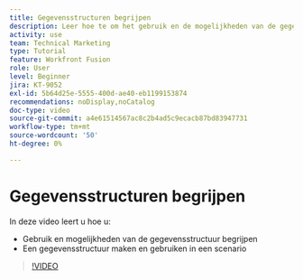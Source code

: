 ```yaml
---
title: Gegevensstructuren begrijpen
description: Leer hoe te om het gebruik en de mogelijkheden van de gegevensstructuur te begrijpen, en een gegevensstructuur binnen een scenario tot stand te brengen en te gebruiken, allen in  [!DNL Adobe Workfront Fusion].
activity: use
team: Technical Marketing
type: Tutorial
feature: Workfront Fusion
role: User
level: Beginner
jira: KT-9052
exl-id: 5b64d25e-5555-400d-ae40-eb1199153874
recommendations: noDisplay,noCatalog
doc-type: video
source-git-commit: a4e61514567ac8c2b4ad5c9ecacb87bd83947731
workflow-type: tm+mt
source-wordcount: '50'
ht-degree: 0%

---
```


# Gegevensstructuren begrijpen

In deze video leert u hoe u:

* Gebruik en mogelijkheden van de gegevensstructuur begrijpen
* Een gegevensstructuur maken en gebruiken in een scenario

>[!VIDEO](https://video.tv.adobe.com/v/335293/?quality=12&learn=on)
